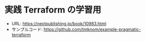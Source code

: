 # 実践 Terraform の学習用

- URL: https://nextpublishing.jp/book/10983.html
- サンプルコード: https://github.com/tmknom/example-pragmatic-terraform
